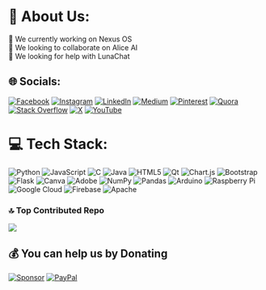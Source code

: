 # 💫 About Us:
🔭 We currently working on Nexus OS<br>👯 We looking to collaborate on Alice AI<br>🤝 We looking for help with LunaChat


## 🌐 Socials:
[![Facebook](https://img.shields.io/badge/Facebook-%231877F2.svg?logo=Facebook&logoColor=white)](https://facebook.com/yash12007) [![Instagram](https://img.shields.io/badge/Instagram-%23E4405F.svg?logo=Instagram&logoColor=white)](https://instagram.com/_yash12007_) [![LinkedIn](https://img.shields.io/badge/LinkedIn-%230077B5.svg?logo=linkedin&logoColor=white)](https://linkedin.com/in/yash12007) [![Medium](https://img.shields.io/badge/Medium-12100E?logo=medium&logoColor=white)](https://medium.com/@Yash12007) [![Pinterest](https://img.shields.io/badge/Pinterest-%23E60023.svg?logo=Pinterest&logoColor=white)](https://pinterest.com/yash12007) [![Quora](https://img.shields.io/badge/Quora-%23B92B27.svg?logo=Quora&logoColor=white)](https://quora.com/profile/Yash-Bodhe-8) [![Stack Overflow](https://img.shields.io/badge/-Stackoverflow-FE7A16?logo=stack-overflow&logoColor=white)](https://stackoverflow.com/users/yash12007) [![X](https://img.shields.io/badge/X-black.svg?logo=X&logoColor=white)](https://x.com/_Yash12007_) [![YouTube](https://img.shields.io/badge/YouTube-%23FF0000.svg?logo=YouTube&logoColor=white)](https://youtube.com/@UCDrxRy_Y-mNcKAO9MNGOUyA) 

# 💻 Tech Stack:
![Python](https://img.shields.io/badge/python-3670A0?style=for-the-badge&logo=python&logoColor=ffdd54) ![JavaScript](https://img.shields.io/badge/javascript-%23323330.svg?style=for-the-badge&logo=javascript&logoColor=%23F7DF1E) ![C](https://img.shields.io/badge/c-%2300599C.svg?style=for-the-badge&logo=c&logoColor=white) ![Java](https://img.shields.io/badge/java-%23ED8B00.svg?style=for-the-badge&logo=openjdk&logoColor=white) ![HTML5](https://img.shields.io/badge/html5-%23E34F26.svg?style=for-the-badge&logo=html5&logoColor=white) ![Qt](https://img.shields.io/badge/Qt-%23217346.svg?style=for-the-badge&logo=Qt&logoColor=white) ![Chart.js](https://img.shields.io/badge/chart.js-F5788D.svg?style=for-the-badge&logo=chart.js&logoColor=white) ![Bootstrap](https://img.shields.io/badge/bootstrap-%238511FA.svg?style=for-the-badge&logo=bootstrap&logoColor=white) ![Flask](https://img.shields.io/badge/flask-%23000.svg?style=for-the-badge&logo=flask&logoColor=white) ![Canva](https://img.shields.io/badge/Canva-%2300C4CC.svg?style=for-the-badge&logo=Canva&logoColor=white) ![Adobe](https://img.shields.io/badge/adobe-%23FF0000.svg?style=for-the-badge&logo=adobe&logoColor=white) ![NumPy](https://img.shields.io/badge/numpy-%23013243.svg?style=for-the-badge&logo=numpy&logoColor=white) ![Pandas](https://img.shields.io/badge/pandas-%23150458.svg?style=for-the-badge&logo=pandas&logoColor=white) ![Arduino](https://img.shields.io/badge/-Arduino-00979D?style=for-the-badge&logo=Arduino&logoColor=white) ![Raspberry Pi](https://img.shields.io/badge/-RaspberryPi-C51A4A?style=for-the-badge&logo=Raspberry-Pi) ![Google Cloud](https://img.shields.io/badge/GoogleCloud-%234285F4.svg?style=for-the-badge&logo=google-cloud&logoColor=white) ![Firebase](https://img.shields.io/badge/Firebase-039BE5?style=for-the-badge&logo=Firebase&logoColor=white) ![Apache](https://img.shields.io/badge/apache-%23D42029.svg?style=for-the-badge&logo=apache&logoColor=white)

### 🔝 Top Contributed Repo
![](https://github-contributor-stats.vercel.app/api?username=Yash12007&limit=5&theme=dark&combine_all_yearly_contributions=true)

  ## 💰 You can help us by Donating
  [![Sponsor](https://img.shields.io/badge/Sponsor-❤️-ffffff?style=for-the-badge&logo=github)](https://www.github.com/sponsors/Yash12007)
  [![PayPal](https://img.shields.io/badge/PayPal-00457C?style=for-the-badge&logo=paypal&logoColor=white)](https://paypal.me/yash12007) 

  
<!-- Proudly created with GPRM ( https://gprm.itsvg.in ) -->
